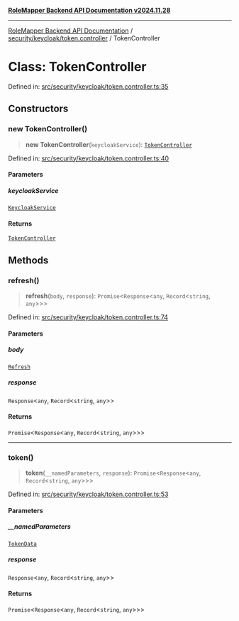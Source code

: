[**RoleMapper Backend API Documentation v2024.11.28**](../../../../README.md)

***

[RoleMapper Backend API Documentation](../../../../modules.md) / [security/keycloak/token.controller](../README.md) / TokenController

# Class: TokenController

Defined in: [src/security/keycloak/token.controller.ts:35](https://github.com/FlowCraft-AG/RoleMapper/blob/0866b6f41cea733d4aaa92f0b3af0d2c56ad4eea/backend/src/security/keycloak/token.controller.ts#L35)

## Constructors

### new TokenController()

> **new TokenController**(`keycloakService`): [`TokenController`](TokenController.md)

Defined in: [src/security/keycloak/token.controller.ts:40](https://github.com/FlowCraft-AG/RoleMapper/blob/0866b6f41cea733d4aaa92f0b3af0d2c56ad4eea/backend/src/security/keycloak/token.controller.ts#L40)

#### Parameters

##### keycloakService

[`KeycloakService`](../../keycloak.service/classes/KeycloakService.md)

#### Returns

[`TokenController`](TokenController.md)

## Methods

### refresh()

> **refresh**(`body`, `response`): `Promise`\<`Response`\<`any`, `Record`\<`string`, `any`\>\>\>

Defined in: [src/security/keycloak/token.controller.ts:74](https://github.com/FlowCraft-AG/RoleMapper/blob/0866b6f41cea733d4aaa92f0b3af0d2c56ad4eea/backend/src/security/keycloak/token.controller.ts#L74)

#### Parameters

##### body

[`Refresh`](Refresh.md)

##### response

`Response`\<`any`, `Record`\<`string`, `any`\>\>

#### Returns

`Promise`\<`Response`\<`any`, `Record`\<`string`, `any`\>\>\>

***

### token()

> **token**(`__namedParameters`, `response`): `Promise`\<`Response`\<`any`, `Record`\<`string`, `any`\>\>\>

Defined in: [src/security/keycloak/token.controller.ts:53](https://github.com/FlowCraft-AG/RoleMapper/blob/0866b6f41cea733d4aaa92f0b3af0d2c56ad4eea/backend/src/security/keycloak/token.controller.ts#L53)

#### Parameters

##### \_\_namedParameters

[`TokenData`](TokenData.md)

##### response

`Response`\<`any`, `Record`\<`string`, `any`\>\>

#### Returns

`Promise`\<`Response`\<`any`, `Record`\<`string`, `any`\>\>\>
